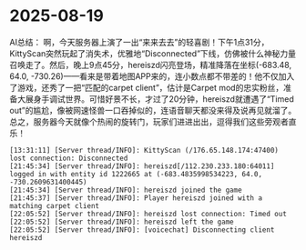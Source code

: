 # 2025-08-19

AI总结：
啊，今天服务器上演了一出“来来去去”的轻喜剧！下午1点31分，KittyScan突然玩起了消失术，优雅地“Disconnected”下线，仿佛被什么神秘力量召唤走了。然后，晚上9点45分，hereiszd闪亮登场，精准降落在坐标(-683.48, 64.0, -730.26)——看来是带着地图APP来的，连小数点都不带差的！他不仅加入了游戏，还秀了一把“匹配的carpet client”，估计是Carpet mod的忠实粉丝，准备大展身手调试世界。可惜好景不长，才过了20分钟，hereiszd就遭遇了“Timed out”的尴尬，像被网速怪兽一口吞掉似的，连语音聊天都没来得及说再见就溜了。总之，服务器今天就像个热闹的旋转门，玩家们进进出出，逗得我们这些旁观者直乐！

```
[13:31:11] [Server thread/INFO]: KittyScan (/176.65.148.174:47400) lost connection: Disconnected
[21:45:34] [Server thread/INFO]: hereiszd[/112.230.233.180:64011] logged in with entity id 1222665 at (-683.4835998534223, 64.0, -730.2609631400445)
[21:45:34] [Server thread/INFO]: hereiszd joined the game
[21:45:37] [Server thread/INFO]: Player hereiszd joined with a matching carpet client
[22:05:52] [Server thread/INFO]: hereiszd lost connection: Timed out
[22:05:52] [Server thread/INFO]: hereiszd left the game
[22:05:52] [Server thread/INFO]: [voicechat] Disconnecting client hereiszd
```
